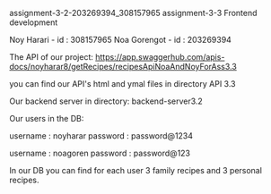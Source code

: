 assignment-3-2-203269394_308157965
assignment-3-3 Frontend development

Noy Harari - id : 308157965 Noa Gorengot - id : 203269394

The API of our project: https://app.swaggerhub.com/apis-docs/noyharar8/getRecipes/recipesApiNoaAndNoyForAss3.3

you can find our API's html and ymal files in directory API 3.3

Our backend server in directory: backend-server3.2

Our users in the DB:

username : noyharar password : password@1234

username : noagoren password : password@123

In our DB you can find for each user 3 family recipes and 3 personal recipes.

